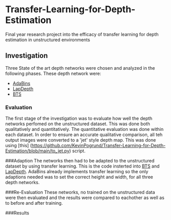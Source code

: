 # Transfer-Learning-for-Depth-Estimation
Final year research project into the efficacy of transfer learning for depth estimation in unstructured environments

## Investigation
Three State of the art depth networks were chosen and analyzed in the following phases. These depth network were:
- [AdaBins](https://github.com/shariqfarooq123/AdaBins)
- [LapDepth](https://github.com/tjqansthd/LapDepth-release)
- [BTS](https://github.com/cogaplex-bts/bts) 

### Evaluation
The first stage of the investigation was to evaluate how well the depth networks perfomed on the unstructured dataset. This was done both qualitatively and quantitatively. The quantitative evaluation was done within each dataset. In order to ensure an accurate qualitative comparison, all teh output images were converted to a 'jet' style depth map. This was done using [this] (https://github.com/KevinPogrund/Transfer-Learning-for-Depth-Estimation/blob/main/to_jet.py) script.

###Adaption
The networks then had to be adapted to the unstructured dataset by using transfer learning. This is the code insterted into [BTS](https://github.com/KevinPogrund/Transfer-Learning-for-Depth-Estimation/blob/main/TL_BTS.py) and [LapDepth](https://github.com/KevinPogrund/Transfer-Learning-for-Depth-Estimation/blob/main/TL_LapDepth.py). AdaBins already implements transfer learning so the only adaptions needed was to set the correct height and width, for all three depth networks.

###Re-Evaluation
These networks, no trained on the unstructured data were then evaluated and the results were compared to eachother as well as to before and after training. 

###Results
